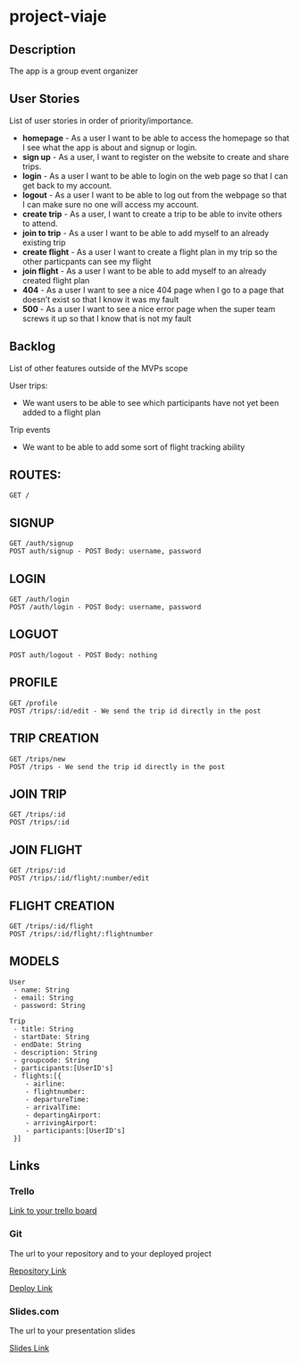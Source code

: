 # project-viaje

## Description

The app is a group event organizer
 
 ## User Stories

List of user stories in order of priority/importance.

 - **homepage** - As a user I want to be able to access the homepage so that I see what the app is about and signup or login.
 - **sign up** - As a user, I want to register on the website to create and share trips.
 - **login** - As a user I want to be able to login on the web page so that I can get back to my account.
 - **logout** - As a user I want to be able to log out from the webpage so that I can make sure no one will access my account.
 - **create trip** - As a user, I want to create a trip to be able to invite others to attend.
 - **join to trip** - As a user I want to be able to add myself to an already existing trip 
 - **create flight** - As a user I want to create a flight plan in my trip so the other particpants can see my flight
 - **join flight** - As a user I want to be able to add myself to an already created flight plan
 - **404** - As a user I want to see a nice 404 page when I go to a page that doesn’t exist so that I know it was my fault 
 - **500** - As a user I want to see a nice error page when the super team screws it up so that I know that is not my fault

## Backlog

List of other features outside of the MVPs scope

User trips:
- We want users to be able to see which participants have not yet been added to a flight plan 

Trip events
- We want to be able to add some sort of flight tracking ability

## ROUTES:
```
GET / 
```
## SIGNUP
```
GET /auth/signup
POST auth/signup - POST Body: username, password
```
## LOGIN
```
GET /auth/login
POST /auth/login - POST Body: username, password
```
## LOGUOT
```
POST auth/logout - POST Body: nothing
```
## PROFILE
```
GET /profile
POST /trips/:id/edit - We send the trip id directly in the post
```
## TRIP CREATION
```
GET /trips/new
POST /trips - We send the trip id directly in the post
```

## JOIN TRIP
```
GET /trips/:id
POST /trips/:id
```

## JOIN FLIGHT
```
GET /trips/:id
POST /trips/:id/flight/:number/edit
```

## FLIGHT CREATION
```
GET /trips/:id/flight
POST /trips/:id/flight/:flightnumber
```

## MODELS

```
User
 - name: String
 - email: String
 - password: String
```    
 
```
Trip
 - title: String
 - startDate: String
 - endDate: String
 - description: String
 - groupcode: String
 - participants:[UserID's]
 - flights:[{
    - airline:
    - flightnumber:
    - departureTime:
    - arrivalTime:
    - departingAirport:
    - arrivingAirport:
    - participants:[UserID's]
 }]
```

## Links

### Trello

[Link to your trello board](https://trello.com)

### Git

The url to your repository and to your deployed project

[Repository Link](https://github.com/gabogarciam/project-viaje)

[Deploy Link](http://heroku.com)

### Slides.com

The url to your presentation slides

[Slides Link](http://slides.com)
